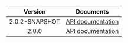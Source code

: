 | Version | Documents |
|:---:|---|
| 2.0.2-SNAPSHOT | [API documentation](2.0.2-SNAPSHOT) |
| 2.0.0 | [API documentation](2.0.0) |
